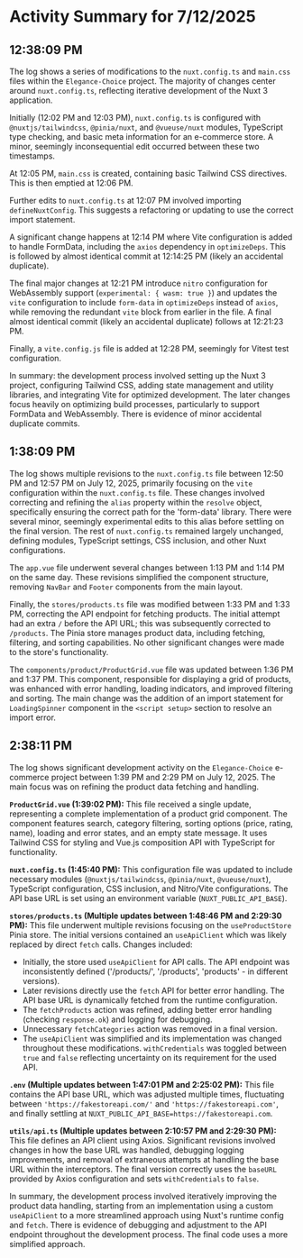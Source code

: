 # Activity Summary for 7/12/2025

## 12:38:09 PM
The log shows a series of modifications to the `nuxt.config.ts` and `main.css` files within the `Elegance-Choice` project.  The majority of changes center around `nuxt.config.ts`, reflecting iterative development of the Nuxt 3 application.

Initially (12:02 PM and 12:03 PM), `nuxt.config.ts` is configured with  `@nuxtjs/tailwindcss`, `@pinia/nuxt`, and `@vueuse/nuxt` modules, TypeScript type checking, and basic meta information for an e-commerce store.  A minor, seemingly inconsequential edit occurred between these two timestamps.

At 12:05 PM, `main.css` is created, containing basic Tailwind CSS directives.  This is then emptied at 12:06 PM.

Further edits to `nuxt.config.ts` at 12:07 PM involved importing `defineNuxtConfig`. This suggests a refactoring or updating to use the correct import statement.


A significant change happens at 12:14 PM where Vite configuration is added to handle FormData, including the `axios` dependency in `optimizeDeps`.  This is followed by almost identical commit at 12:14:25 PM (likely an accidental duplicate).

The final major changes at 12:21 PM introduce `nitro` configuration for WebAssembly support (`experimental: { wasm: true }`) and updates the `vite` configuration to include `form-data` in `optimizeDeps` instead of `axios`, while removing the redundant `vite` block from earlier in the file. A final almost identical commit (likely an accidental duplicate) follows at 12:21:23 PM.

Finally, a `vite.config.js` file is added at 12:28 PM, seemingly for Vitest test configuration.

In summary: the development process involved setting up the Nuxt 3 project, configuring Tailwind CSS, adding state management and utility libraries, and integrating Vite for optimized development. The later changes focus heavily on optimizing build processes, particularly to support FormData and WebAssembly.  There is evidence of minor accidental duplicate commits.


## 1:38:09 PM
The log shows multiple revisions to the `nuxt.config.ts` file between 12:50 PM and 12:57 PM on July 12, 2025, primarily focusing on the `vite` configuration within the  `nuxt.config.ts` file.  These changes involved correcting and refining the `alias` property within the `resolve` object, specifically ensuring the correct path for the 'form-data' library.  There were several minor, seemingly experimental edits to this alias before settling on the final version.  The rest of `nuxt.config.ts` remained largely unchanged, defining modules, TypeScript settings, CSS inclusion, and other Nuxt configurations.

The `app.vue` file underwent several changes between 1:13 PM and 1:14 PM on the same day.  These revisions simplified the component structure, removing `NavBar` and `Footer` components from the main layout.

Finally, the `stores/products.ts` file was modified between 1:33 PM and 1:33 PM, correcting the API endpoint for fetching products. The initial attempt had an extra `/` before the API URL; this was subsequently corrected to `/products`.  The Pinia store manages product data, including fetching, filtering, and sorting capabilities.  No other significant changes were made to the store's functionality.

The `components/product/ProductGrid.vue` file was updated between 1:36 PM and 1:37 PM.  This component, responsible for displaying a grid of products, was enhanced with error handling, loading indicators, and improved filtering and sorting.  The main change was the addition of an import statement for `LoadingSpinner` component in the `<script setup>` section to resolve an import error.


## 2:38:11 PM
The log shows significant development activity on the `Elegance-Choice` e-commerce project between 1:39 PM and 2:29 PM on July 12, 2025.  The main focus was on refining the product data fetching and handling.

**`ProductGrid.vue` (1:39:02 PM):** This file received a single update, representing a complete implementation of a product grid component.  The component features search, category filtering, sorting options (price, rating, name), loading and error states, and an empty state message.  It uses Tailwind CSS for styling and Vue.js composition API with TypeScript for functionality.

**`nuxt.config.ts` (1:45:40 PM):** This configuration file was updated to include necessary modules (`@nuxtjs/tailwindcss`, `@pinia/nuxt`, `@vueuse/nuxt`), TypeScript configuration, CSS inclusion, and Nitro/Vite configurations. The API base URL is set using an environment variable (`NUXT_PUBLIC_API_BASE`).

**`stores/products.ts` (Multiple updates between 1:48:46 PM and 2:29:30 PM):** This file underwent multiple revisions focusing on the `useProductStore` Pinia store.  The initial versions contained an `useApiClient` which was likely replaced by direct `fetch` calls.  Changes included:
* Initially, the store used `useApiClient` for API calls.  The API endpoint was inconsistently defined ('/products/', '/products', 'products' -  in different versions).
* Later revisions directly use the `fetch` API for better error handling.  The API base URL is dynamically fetched from the runtime configuration.
*  The `fetchProducts` action was refined, adding better error handling (checking `response.ok`) and logging for debugging.
* Unnecessary `fetchCategories` action was removed in a final version.
* The `useApiClient` was simplified and its implementation was changed throughout these modifications.  `withCredentials` was toggled between `true` and `false` reflecting uncertainty on its requirement for the used API.

**`.env` (Multiple updates between 1:47:01 PM and 2:25:02 PM):** This file contains the API base URL, which was adjusted multiple times, fluctuating between `'https://fakestoreapi.com/'` and `'https://fakestoreapi.com'`,  and finally settling at  `NUXT_PUBLIC_API_BASE=https://fakestoreapi.com`.

**`utils/api.ts` (Multiple updates between 2:10:57 PM and 2:29:30 PM):** This file defines an API client using Axios.  Significant revisions involved changes in how the base URL was handled,  debugging logging improvements, and removal of extraneous attempts at handling the base URL within the interceptors.  The final version correctly uses the `baseURL` provided by Axios configuration and sets `withCredentials` to `false`.

In summary, the development process involved iteratively improving the product data handling, starting from an implementation using a custom `useApiClient` to a more streamlined approach using Nuxt's runtime config and `fetch`.  There is evidence of debugging and adjustment to the API endpoint throughout the development process.  The final code uses a more simplified approach.
